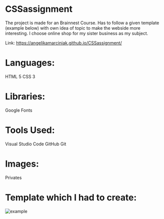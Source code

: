 # CSSassignment
The project is made for an Brainnest Course. Has to follow a given template (example below) with own idea of topic to make the webside more interesting.
I choose online shop for my sister business as my subject.

Link: https://angelikamarciniak.github.io/CSSassignment/

# Languages:
HTML 5
CSS 3

# Libraries:
Google Fonts

# Tools Used:
Visual Studio Code
GitHub
Git

# Images:
Privates

# Template which I had to create:
![example](https://user-images.githubusercontent.com/104442170/178116048-db4cc62b-f67f-48da-967b-453a13c2a501.png)


